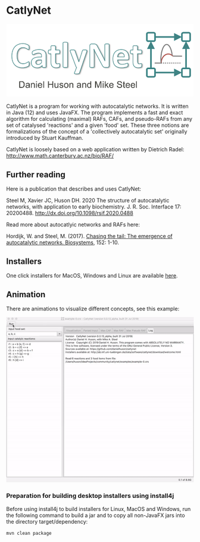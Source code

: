 # CatlyNet
<img src="https://github.com/danielhuson/catlynet/blob/master/src/catlynet/resources/images/splash.png" alt="Splash" width="600"/>

CatlyNet is a program for working with autocatalytic networks. It is written in Java (12) and uses JavaFX. The program implements a fast and exact algorithm for calculating (maximal) RAFs, CAFs, and pseudo-RAFs from any set of catalysed 'reactions' and a given 'food' set.  These three notions are formalizations of the concept of a 'collectively autocatalytic set' originally introduced by Stuart Kauffman. 

CatlyNet is loosely based on a web application written by Dietrich Radel: http://www.math.canterbury.ac.nz/bio/RAF/

## Further reading

Here is a publication that describes and uses CatlyNet:

Steel M, Xavier JC, Huson DH. 2020 The structure of autocatalytic networks, with application to early biochemistry. J. R. Soc. Interface 17: 20200488. http://dx.doi.org/10.1098/rsif.2020.0488

Read more about autocatlyic networks and RAFs here:

Hordijk, W. and Steel, M. (2017). [Chasing the tail: The emergence of autocatalytic networks. Biosystems](http://www.sciencedirect.com/science/article/pii/S030326471630274X), 152: 1-10.

## Installers

One click installers for MacOS, Windows and Linux are
available [here](https://software-ab.cs.uni-tuebingen.de/download/catlynet/welcome.html).

## Animation

There are animations to visualize different concepts, see this example:

<img src="https://github.com/danielhuson/catlynet/blob/master/artwork/animation.gif" alt="Animation" width="600"/>

### Preparation for building desktop installers using install4j

Before using install4j to build installers for Linux, MacOS and Windows, run the following command to build a jar and to
copy all non-JavaFX jars into the directory target/dependency:

    mvn clean package